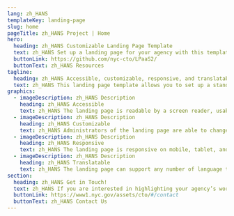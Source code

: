 ```yaml
---
lang: zh_HANS
templateKey: landing-page
slug: home
pageTitle: zh_HANS Project | Home
hero:
  heading: zh_HANS Customizable Landing Page Template 
  text: zh_HANS Set up a landing page for your agency with this template. It includes all of the resources that you need to have an easy, compliant, secure, appealing, and sustainable landing page.
  buttonLink: https://github.com/nyc-cto/LPaaS2/
  buttonText: zh_HANS Resources
tagline:
  heading: zh_HANS Accessible, customizable, responsive, and translatable.
  text: zh_HANS This landing page template allows you to set up a standalone microsite that highlights your program, report, plan, or other resource with NYC-approved design and technology. You can edit the template to include useful content and customize it to highlight your agency’s work. The landing page template is WCAG 2.0 compliant, and has multi-lingual support by default. The page is also responsive on mobile, tablet, and desktop platforms.
graphics:
  - imageDescription: zh_HANS Description
    heading: zh_HANS Accessible
    text: zh_HANS The landing page is readable by a screen reader, usable with a keyboard, and has been tested for several additional accessibility features.
  - imageDescription: zh_HANS Description
    heading: zh_HANS Customizable
    text: zh_HANS Administrators of the landing page are able to change styling and theming features of the page, as well as edit any necessary content. 
  - imageDescription: zh_HANS Description
    heading: zh_HANS Responsive
    text: zh_HANS The landing page is responsive on mobile, tablet, and desktop platforms.
  - imageDescription: zh_HANS Description
    heading: zh_HANS Translatable
    text: zh_HANS The landing page can support any number of language translations, including right-to-left languages. 
section:
  heading: zh_HANS Get in Touch!
  text: zh_HANS If you are interested in highlighting your agency’s work with a landing page, this template is a great start and we’re happy to help you take it further. For information on how to get started, feel free to contact us.
  buttonLink: https://www1.nyc.gov/assets/cto/#/contact
  buttonText: zh_HANS Contact Us
---
```

